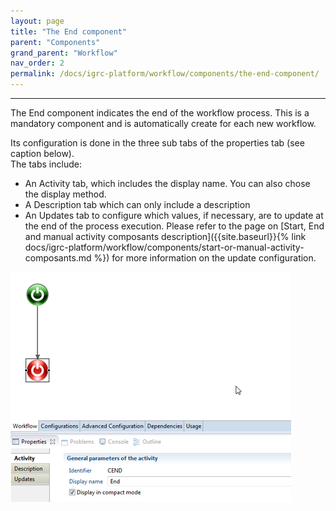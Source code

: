 ```yaml
---
layout: page
title: "The End component"
parent: "Components"
grand_parent: "Workflow"
nav_order: 2
permalink: /docs/igrc-platform/workflow/components/the-end-component/
---
```

---

The End component indicates the end of the workflow process. This is a mandatory component and is automatically create for each new workflow.   

Its configuration is done in the three sub tabs of the properties tab (see caption below).    
The tabs include:   

- An Activity tab, which includes the display name. You can also chose the display method.
- A Description tab which can only include a description
- An Updates tab to configure which values, if necessary, are to update at the end of the process execution. Please refer to the page on [Start, End and manual activity composants description]({{site.baseurl}}{% link docs/igrc-platform/workflow/components/start-or-manual-activity-composants.md %}) for more information on the update configuration.   

![The End component](../images/Image_Documentation23_bis.png "The End component")

